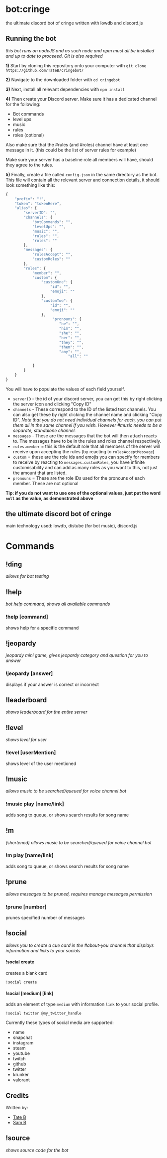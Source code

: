 # bot:cringe
 the ultimate discord bot of cringe written with lowdb and discord.js

## Running the bot
_this bot runs on nodeJS and as such node and npm must all be installed and up to date to proceeed. Git is also required_

**1)** Start by cloning this repository onto your computer with `git clone https://github.com/TateB/cringebot/`

**2)** Navigate to the downloaded folder with `cd cringebot`

**3)** Next, install all relevant dependencies with `npm install`

**4)** Then create your Discord server. Make sure it has a dedicated channel for the following:

- Bot commands
- level ups
- music 
- rules
- roles (optional)

Also make sure that the #rules (and #roles) channel have at least one message in it. (this could be the list of server rules for example)

Make sure your server has a baseline role all members will have, should they agree to the rules.

**5)** Finally, create  a file called `config.json` in the same directory as the bot.
This file will contain all the relevant server and connection details, it should look something like this:
```javascript
{
	"prefix": "!",
	"token": "tokenHere",
	"alias": {
		"serverID": "",
		"channels": {
			"botCommands": "",
			"levelUps": "",
			"music": "",
			"rules": "",
			"roles": ""
		},
		"messages": {
			"rulesAccept": "",
			"customRoles": ""
		},
		"roles": {
			"member": "",
			"custom": {
				"customOne": {
					"id": "",
					"emoji": ""
				}, 
				"customTwo": {
					"id": "",
					"emoji": ""
				},
	                 "pronouns": {
		                "he": "",
		                "him": "",
                  		"she": "",
	                 	"her": "",
		                "they": "",
                		"them": "",
	                   	"any": "",
	                       	"all": ""
	                       	
			}
		}
	}
}
```
You will have to populate the values of each field yourself.
- `serverID` - the id of your discord server, you can get this by right clicking the server icon and clicking "Copy ID"
- `channels` - These correspond to the ID of the listed text channels. You can also get these by right clicking the channel name and clicking "Copy ID". _Note that you do not need individual channels for each, you can put them all in the same channel if you wish. However #music needs to be a separate, standalone channel._
- `messages` - These are the messages that the bot will then attach reacts to. The messages have to be in the rules and roles channel respectively.
- `roles.member` = this is the default role that all members of the server will receive upon accepting the rules (by reacting to `rulesAcceptMessage`)
- `custom` = these are the role ids and emojis you can specify for members to receive by reacting to `messages.customRoles`, you have infinite customisability and can add as many roles as you want to this, not just the amount that are listed.
- `pronouns` = These are the role IDs used for the pronouns of each member. These are not optional

**Tip: if you do not want to use one of the optional values, just put the word `null` as the value, as demonstrated above**

## the ultimate discord bot of cringe
main technology used: lowdb, distube (for bot music), discord.js

# Commands
## !ding
_allows for bot testing_

## !help
_bot help command, shows all available commands_

### !help [command]
shows help for a specific command

## !jeopardy
_jeopardy mini game, gives jeopardy category and question for you to answer_

### !jeopardy [answer]
displays if your answer is correct or incorrect

## !leaderboard
_shows leaderboard for the entire server_

## !level 
_shows level for user_

### !level [userMention]
shows level of the user mentioned

## !music
_allows music to be searched/queued for voice channel bot_

### !music play [name/link]
adds song to queue, or shows search results for song name

## !m
_(shortened) allows music to be searched/queued for voice channel bot_

### !m play [name/link]
adds song to queue, or shows search results for song name

## !prune
_allows messages to be pruned, requires manage messages permission_

### !prune [number]
prunes specified number of messages

## !social
_allows you to create a cue card in the #about-you channel that displays information and links to your socials_

#### !social create
creates a blank card

`!social create`

#### !social [medium] [link]
adds an element of type `medium` with information `link` to your social profile.

`!social twitter @my_twitter_handle`

Currently these types of social media are supported:
- name
- snapchat
- instagram
- steam
- youtube
- twitch
- github
- twitter
- krunker
- valorant

## Credits
Written by:
- [Tate B](https://github.com/TateB) 
- [Sam B](https://github.com/SamBkamp)

## !source
_shows source code for the bot_
